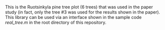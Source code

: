 This is the Ruotsinkyla pine tree plot (6 trees) that was used in the paper study 
(in fact, only the tree #3 was used for the results shown in the paper).
This library can be used via an interface shown in the sample code _real_tree.m_ 
in the root directory of this repository.
